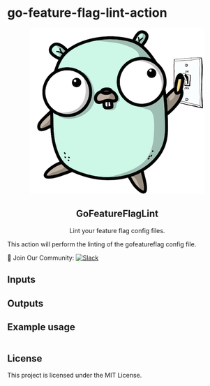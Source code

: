 # go-feature-flag-lint-action

<p style="text-align:center">
    <img alt="Go Feature Flag" src="https://github.com/thomaspoignant/go-feature-flag/raw/main/logo.png" />
    <h2 align="center">GoFeatureFlagLint</h2>
    <p align="center">Lint your feature flag config files.</p>
</p>

This action will perform the linting of the gofeatureflag config file.

📢 Join Our Community: [![Slack](https://img.shields.io/badge/join-us%20on%20slack-gray.svg?longCache=true&logo=slack&colorB=green)](https://gophers.slack.com/messages/go-feature-flag)

## Inputs

## Outputs

## Example usage

```yaml
```

## License

This project is licensed under the MIT License.

